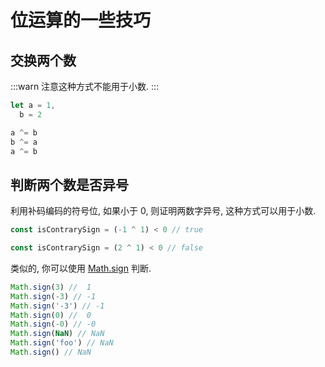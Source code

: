 # 位运算的一些技巧

## 交换两个数

:::warn
注意这种方式不能用于小数.
:::

```js
let a = 1,
  b = 2

a ^= b
b ^= a
a ^= b
```

## 判断两个数是否异号

利用补码编码的符号位, 如果小于 0, 则证明两数字异号, 这种方式可以用于小数.

```js
const isContrarySign = (-1 ^ 1) < 0 // true

const isContrarySign = (2 ^ 1) < 0 // false
```

类似的, 你可以使用 [Math.sign](https://js.yanceyleo.com/docs/Math/sign/) 判断.

```js
Math.sign(3) //  1
Math.sign(-3) // -1
Math.sign('-3') // -1
Math.sign(0) //  0
Math.sign(-0) // -0
Math.sign(NaN) // NaN
Math.sign('foo') // NaN
Math.sign() // NaN
```
